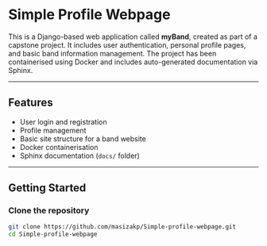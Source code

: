 # Simple Profile Webpage

This is a Django-based web application called **myBand**, created as part of a capstone project. 
It includes user authentication, personal profile pages, and basic band information management. 
The project has been containerised using Docker and includes auto-generated documentation via Sphinx.

---

## Features

- User login and registration
- Profile management
- Basic site structure for a band website
- Docker containerisation
- Sphinx documentation (`docs/` folder)

---

## Getting Started

### Clone the repository

```bash
git clone https://github.com/masizakp/Simple-profile-webpage.git
cd Simple-profile-webpage
